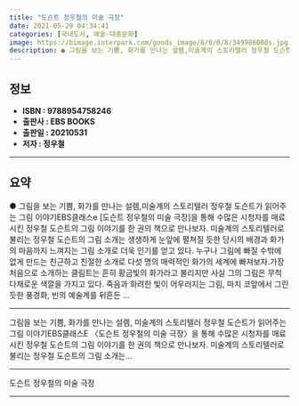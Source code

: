 ```yaml
---
title: "도슨트 정우철의 미술 극장"
date: 2021-05-29 04:34:41
categories: [국내도서, 예술-대중문화]
image: https://bimage.interpark.com/goods_image/6/0/0/8/349986008s.jpg
description: ● 그림을 보는 기쁨, 화가를 만나는 설렘,미술계의 스토리텔러 정우철 도슨트가 읽어주는 그림 이야기EBS클래스e [도슨트 정우철의 미술 극장]을 통해 수많은 시청자를 매료시킨 정우철 도슨트의 그림 이야기를 한 권의 책으로 만나보자. 미술계의 스토리텔러로 불리는 정우철 도슨트의 그림 소
---
```


## **정보**

- **ISBN : 9788954758246**
- **출판사 : EBS BOOKS**
- **출판일 : 20210531**
- **저자 : 정우철**

------



## **요약**

●  그림을 보는 기쁨, 화가를 만나는 설렘,미술계의 스토리텔러 정우철 도슨트가 읽어주는 그림 이야기EBS클래스e [도슨트 정우철의 미술 극장]을 통해 수많은 시청자를 매료시킨 정우철 도슨트의 그림 이야기를 한 권의 책으로 만나보자. 미술계의 스토리텔러로 불리는 정우철 도슨트의 그림 소개는 생생하게 눈앞에 펼쳐질 듯한 당시의 배경과 화가의 마음까지 느껴지는 그림 소개로 더욱 인기를 얻고 있다. 누구나 그림에 빠질 수밖에 없게 만드는 친근하고 친절한 소개로 다섯 명의 매력적인 화가의 세계에 빠져보자.가장 처음으로 소개하는 클림트는 흔히 황금빛의 화가라고 불리지만 사실 그의 그림은 무척 다채로운 색깔을 가지고 있다. 죽음과 화려한 빛이 어우러지는 그림, 마치 코앞에서 그린 듯한 풍경화, 빈의 예술계를 뒤흔든 ...

------

그림을 보는 기쁨, 화가를 만나는 설렘,
미술계의 스토리텔러 정우철 도슨트가 읽어주는 그림 이야기EBS클래스E 〈도슨트 정우철의 미술 극장〉을 통해 수많은 시청자를 매료시킨 정우철 도슨트의 그림 이야기를 한 권의 책으로 만나보자. 미술계의 스토리텔러로 불리는 정우철 도슨트의 그림 소개는... 

------


도슨트 정우철의 미술 극장 

------


